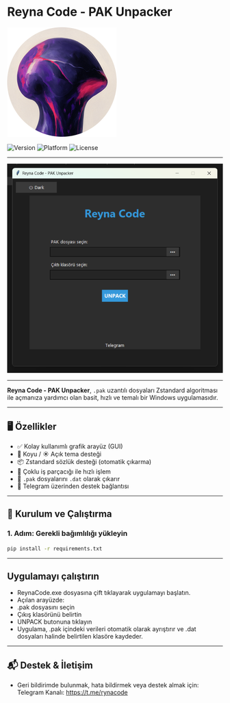 # Reyna Code - PAK Unpacker

![Logo](ryna.png)

![Version](https://img.shields.io/badge/version-1.0-blue.svg)
![Platform](https://img.shields.io/badge/platform-Windows-lightgrey)
![License](https://img.shields.io/github/license/SethConfig/SethF)

---

 ![Arayüz](sc2.png)

---

**Reyna Code - PAK Unpacker**, `.pak` uzantılı dosyaları Zstandard algoritması ile açmanıza yardımcı olan basit, hızlı ve temalı bir Windows uygulamasıdır.

---

## 🖥️ Özellikler

- ✅ Kolay kullanımlı grafik arayüz (GUI)
- 🌙 Koyu / ☀️ Açık tema desteği
- 📦 Zstandard sözlük desteği (otomatik çıkarma)
- 🚀 Çoklu iş parçacığı ile hızlı işlem
- 📁 `.pak` dosyalarını `.dat` olarak çıkarır
- 🔗 Telegram üzerinden destek bağlantısı

---

## 🔧 Kurulum ve Çalıştırma

### 1. Adım: Gerekli bağımlılığı yükleyin

```bash
pip install -r requirements.txt
```

---

## Uygulamayı çalıştırın
- ReynaCode.exe dosyasına çift tıklayarak uygulamayı başlatın.
- Açılan arayüzde:
- .pak dosyasını seçin
- Çıkış klasörünü belirtin
- UNPACK butonuna tıklayın
- Uygulama, .pak içindeki verileri otomatik olarak ayrıştırır ve .dat dosyaları halinde belirtilen klasöre kaydeder.

---

## 📬 Destek & İletişim
- Geri bildirimde bulunmak, hata bildirmek veya destek almak için:
Telegram Kanalı: https://t.me/rynacode
